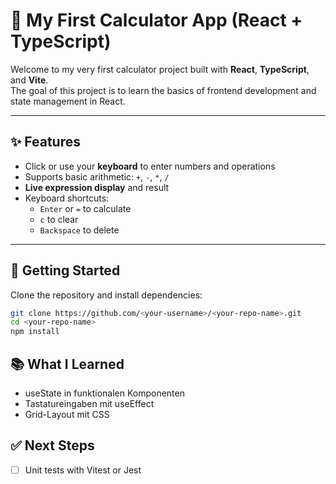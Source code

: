 # 🧮 My First Calculator App (React + TypeScript)

Welcome to my very first calculator project built with **React**, **TypeScript**, and **Vite**.  
The goal of this project is to learn the basics of frontend development and state management in React.

---


## ✨ Features

- Click or use your **keyboard** to enter numbers and operations
- Supports basic arithmetic: `+`, `-`, `*`, `/`
- **Live expression display** and result
- Keyboard shortcuts:
  - `Enter` or `=` to calculate
  - `c` to clear
  - `Backspace` to delete

---

## 🚀 Getting Started

Clone the repository and install dependencies:

```bash
git clone https://github.com/<your-username>/<your-repo-name>.git
cd <your-repo-name>
npm install

```

## 📚 What I Learned

- useState in funktionalen Komponenten
- Tastatureingaben mit useEffect
- Grid-Layout mit CSS

## ✅ Next Steps

- [ ] Unit tests with Vitest or Jest